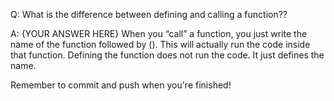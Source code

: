 Q: What is the difference between defining and calling a function??

A: {YOUR ANSWER HERE}
When you “call” a function, you just write the name of the function followed by (). This will actually run the code inside that function. Defining the function does not run the code. It just defines the name.

Remember to commit and push when you're finished!
